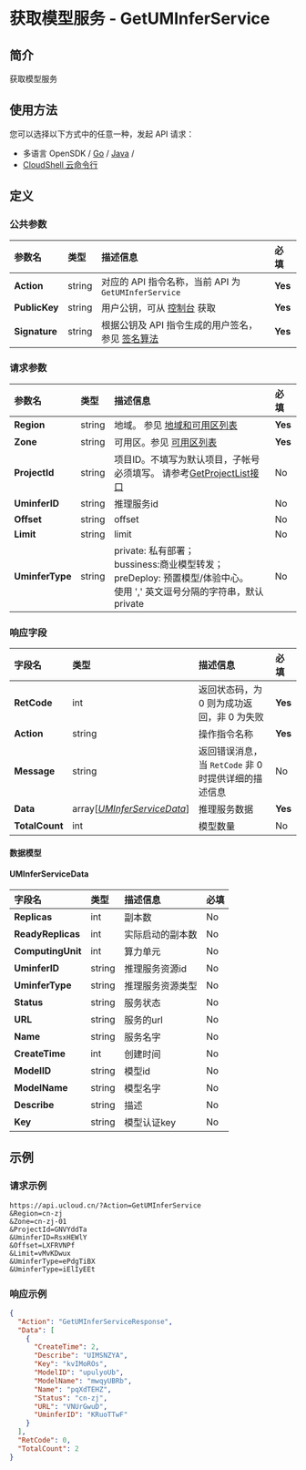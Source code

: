 # 获取模型服务 - GetUMInferService

## 简介

获取模型服务






## 使用方法

您可以选择以下方式中的任意一种，发起 API 请求：
- 多语言 OpenSDK / [Go](https://github.com/ucloud/ucloud-sdk-go) / [Java](https://github.com/ucloud/ucloud-sdk-java) /
- [CloudShell 云命令行](https://shell.ucloud.cn/)


## 定义

### 公共参数

| 参数名 | 类型 | 描述信息 | 必填 |
|:---|:---|:---|:---|
| **Action**     | string  | 对应的 API 指令名称，当前 API 为 `GetUMInferService`                        | **Yes** |
| **PublicKey**  | string  | 用户公钥，可从 [控制台](https://console.ucloud.cn/uapi/apikey) 获取                                             | **Yes** |
| **Signature**  | string  | 根据公钥及 API 指令生成的用户签名，参见 [签名算法](api/summary/signature.md)  | **Yes** |

### 请求参数

| 参数名 | 类型 | 描述信息 | 必填 |
|:---|:---|:---|:---|
| **Region** | string | 地域。 参见 [地域和可用区列表](https://docs.ucloud.cn/api/summary/regionlist) |**Yes**|
| **Zone** | string | 可用区。参见 [可用区列表](https://docs.ucloud.cn/api/summary/regionlist) |**Yes**|
| **ProjectId** | string | 项目ID。不填写为默认项目，子帐号必须填写。 请参考[GetProjectList接口](https://docs.ucloud.cn/api/summary/get_project_list) |No|
| **UminferID** | string | 推理服务id |No|
| **Offset** | string | offset |No|
| **Limit** | string | limit |No|
| **UminferType** | string | private: 私有部署；<br />bussiness:商业模型转发；<br />preDeploy: 预置模型/体验中心。<br />使用 ',' 英文逗号分隔的字符串，默认 private |No|

### 响应字段

| 字段名 | 类型 | 描述信息 | 必填 |
|:---|:---|:---|:---|
| **RetCode** | int | 返回状态码，为 0 则为成功返回，非 0 为失败 |**Yes**|
| **Action** | string | 操作指令名称 |**Yes**|
| **Message** | string | 返回错误消息，当 `RetCode` 非 0 时提供详细的描述信息 |No|
| **Data** | array[[*UMInferServiceData*](#UMInferServiceData)] | 推理服务数据 |**Yes**|
| **TotalCount** | int | 模型数量 |No|

#### 数据模型


#### UMInferServiceData

| 字段名 | 类型 | 描述信息 | 必填 |
|:---|:---|:---|:---|
| **Replicas** | int | 副本数 |No|
| **ReadyReplicas** | int | 实际启动的副本数 |No|
| **ComputingUnit** | int | 算力单元 |No|
| **UminferID** | string | 推理服务资源id |No|
| **UminferType** | string | 推理服务资源类型 |No|
| **Status** | string | 服务状态 |No|
| **URL** | string | 服务的url |No|
| **Name** | string | 服务名字 |No|
| **CreateTime** | int | 创建时间 |No|
| **ModelID** | string | 模型id |No|
| **ModelName** | string | 模型名字 |No|
| **Describe** | string | 描述 |No|
| **Key** | string | 模型认证key |No|

## 示例

### 请求示例
    
```
https://api.ucloud.cn/?Action=GetUMInferService
&Region=cn-zj
&Zone=cn-zj-01
&ProjectId=GNVYddTa
&UminferID=RsxHEWlY
&Offset=LXFRVNPf
&Limit=vMvKDwux
&UminferType=ePdgTiBX
&UminferType=iElIyEEt
```

### 响应示例
    
```json
{
  "Action": "GetUMInferServiceResponse",
  "Data": [
    {
      "CreateTime": 2,
      "Describe": "UIMSNZYA",
      "Key": "kvIMoROs",
      "ModelID": "upulyoUb",
      "ModelName": "mwqyUBRb",
      "Name": "pqXdTEHZ",
      "Status": "cn-zj",
      "URL": "VNUrGwuD",
      "UminferID": "KRuoTTwF"
    }
  ],
  "RetCode": 0,
  "TotalCount": 2
}
```





